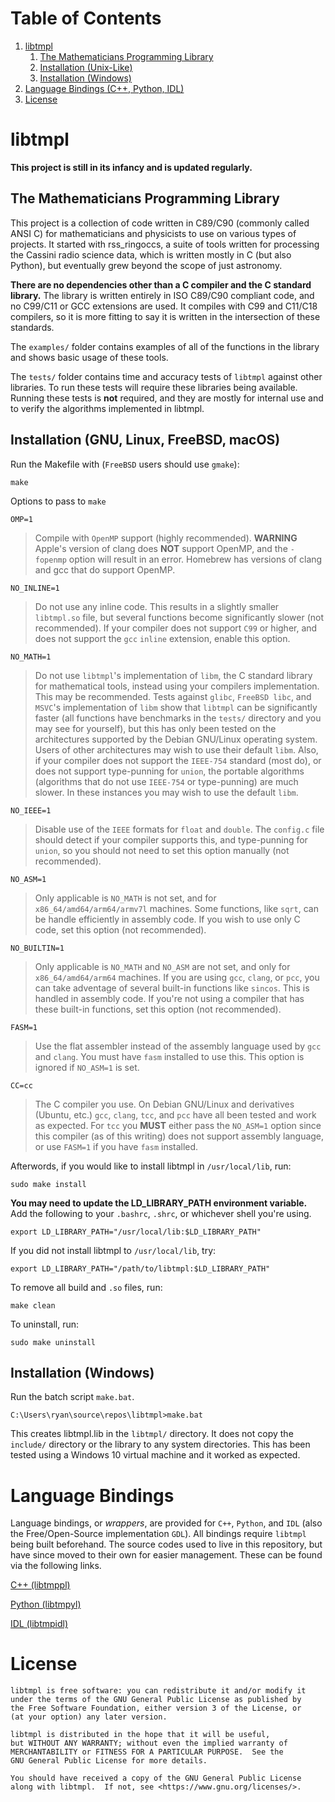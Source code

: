 <!---
    LICENSE

    This file is part of libtmpl.

    libtmpl is free software: you can redistribute it and/or modify it
    under the terms of the GNU General Public License as published by
    the Free Software Foundation, either version 3 of the License, or
    (at your option) any later version.

    libtmpl is distributed in the hope that it will be useful,
    but WITHOUT ANY WARRANTY; without even the implied warranty of
    MERCHANTABILITY or FITNESS FOR A PARTICULAR PURPOSE.  See the
    GNU General Public License for more details.

    You should have received a copy of the GNU General Public License
    along with libtmpl.  If not, see <https://www.gnu.org/licenses/>.

    AUTHOR
        Ryan Maguire
--->

# Table of Contents
1. [libtmpl](#libtmpl)
    1. [The Mathematicians Programming Library](#TheMathProgLib)
    2. [Installation (Unix-Like)](#InstallUnix)
    3. [Installation (Windows)](#InstallWindows)
2. [Language Bindings (C++, Python, IDL)](#bindings)
4. [License](#license)

# libtmpl

**This project is still in its infancy and is updated regularly.**

## The Mathematicians Programming Library <a name="TheMathProgLib"></a>
This project is a collection of code written in C89/C90 (commonly called ANSI C)
for mathematicians and physicists to use on various types of projects. It
started with rss_ringoccs, a suite of tools written for processing the Cassini
radio science data, which is written mostly in C (but also Python), but
eventually grew beyond the scope of just astronomy.

**There are no dependencies other than a C compiler and the C standard**
**library.** The library is written entirely in ISO C89/C90 compliant code,
and no C99/C11 or GCC extensions are used. It compiles with C99 and C11/C18
compilers, so it is more fitting to say it is written in the intersection of
these standards.

The ``examples/`` folder contains examples of all of the functions in the
library and shows basic usage of these tools.

The ``tests/`` folder contains time and accuracy tests of ``libtmpl`` against
other libraries. To run these tests will require these libraries being
available. Running these tests is **not** required, and they are mostly for
internal use and to verify the algorithms implemented in libtmpl.

## Installation (GNU, Linux, FreeBSD, macOS) <a name="InstallUnix"></a>
Run the Makefile with (`FreeBSD` users should use `gmake`):
```
make
```
Options to pass to `make`

`OMP=1`
> Compile with `OpenMP` support (highly recommended). **WARNING**
> Apple's version of clang does **NOT** support OpenMP, and the `-fopenmp`
> option will result in an error. Homebrew has versions of clang and gcc that
> do support OpenMP.

`NO_INLINE=1`
> Do not use any inline code. This results in a slightly
> smaller `libtmpl.so` file, but several functions become significantly
> slower (not recommended). If your compiler does not support `C99` or higher,
> and does not support the `gcc` `inline` extension, enable this option.

`NO_MATH=1`
> Do not use `libtmpl`'s implementation of `libm`, the C
> standard library for mathematical tools, instead using your compilers
> implementation. This may be recommended. Tests against `glibc`,
> `FreeBSD libc`, and `MSVC`'s implementation of `libm` show that
> `libtmpl` can be significantly faster (all functions have benchmarks in the
> `tests/` directory and you may see for yourself), but this has only been
> tested on the architectures supported by the Debian GNU/Linux operating
> system. Users of other architectures may wish to use their default `libm`.
> Also, if your compiler does not support the `IEEE-754` standard (most do),
> or does not support type-punning for `union`, the portable algorithms
> (algorithms that do not use `IEEE-754` or type-punning) are much slower. In
> these instances you may wish to use the default `libm`.

`NO_IEEE=1`
> Disable use of the `IEEE` formats for `float` and `double`. The `config.c`
> file should detect if your compiler supports this, and type-punning for
> `union`, so you should not need to set this option manually
> (not recommended).

`NO_ASM=1`
> Only applicable is `NO_MATH` is not set, and for `x86_64/amd64/arm64/armv7l`
> machines. Some functions, like `sqrt`, can be handle efficiently in assembly
> code. If you wish to use only C code, set this option (not recommended).

`NO_BUILTIN=1`
> Only applicable is `NO_MATH` and `NO_ASM` are not set, and only for
> `x86_64/amd64/arm64` machines. If you are using `gcc`, `clang`, or `pcc`,
> you can take adventage of several built-in functions like `sincos`. This is
> handled in assembly code. If you're not using a compiler that has
> these built-in functions, set this option (not recommended).

`FASM=1`
> Use the flat assembler instead of the assembly language used by `gcc` and
> `clang`. You must have `fasm` installed to use this. This option is ignored
> if `NO_ASM=1` is set.

`CC=cc`
> The C compiler you use. On Debian GNU/Linux and derivatives (Ubuntu, etc.)
> `gcc`, `clang`, `tcc`, and `pcc` have all been tested and work as expected.
> For `tcc` you **MUST** either pass the `NO_ASM=1` option since this compiler
> (as of this writing) does not support assembly language, or use
> `FASM=1` if you have `fasm` installed.

Afterwords, if you would like to install libtmpl in `/usr/local/lib`, run:
```
sudo make install
```
**You may need to update the LD_LIBRARY_PATH environment variable.**
Add the following to your `.bashrc`, `.shrc`, or whichever shell you're using.
```
export LD_LIBRARY_PATH="/usr/local/lib:$LD_LIBRARY_PATH"
```
If you did not install libtmpl to `/usr/local/lib`, try:
```
export LD_LIBRARY_PATH="/path/to/libtmpl:$LD_LIBRARY_PATH"
```
To remove all build and `.so` files, run:
```
make clean
```
To uninstall, run:
```
sudo make uninstall
```

## Installation (Windows) <a name="InstallWindows"></a>
Run the batch script `make.bat`.
```
C:\Users\ryan\source\repos\libtmpl>make.bat
```
This creates libtmpl.lib in the `libtmpl/` directory.
It does not copy the `include/` directory or the library to any system
directories. This has been tested using a Windows 10 virtual machine and it
worked as expected.

# Language Bindings <a name="bindings"></a>
Language bindings, or *wrappers*, are provided for `C++`, `Python`,
and `IDL` (also the Free/Open-Source implementation `GDL`). All bindings require
`libtmpl` being built beforehand. The source codes used to live in this
repository, but have since moved to their own for easier management. These
can be found via the following links.

[C++ (libtmppl)](https://github.com/ryanmaguire/libtmppl)

[Python (libtmpyl)](https://github.com/ryanmaguire/libtmpyl)

[IDL (libtmpidl)](https://github.com/ryanmaguire/libtmpidl)

# License
    libtmpl is free software: you can redistribute it and/or modify it
    under the terms of the GNU General Public License as published by
    the Free Software Foundation, either version 3 of the License, or
    (at your option) any later version.

    libtmpl is distributed in the hope that it will be useful,
    but WITHOUT ANY WARRANTY; without even the implied warranty of
    MERCHANTABILITY or FITNESS FOR A PARTICULAR PURPOSE.  See the
    GNU General Public License for more details.

    You should have received a copy of the GNU General Public License
    along with libtmpl.  If not, see <https://www.gnu.org/licenses/>.
